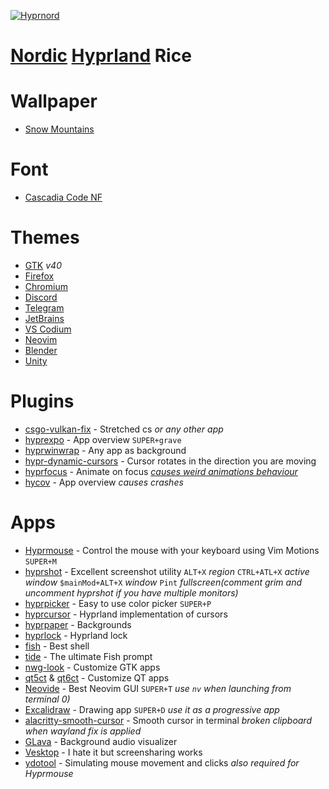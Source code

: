 [![Hyprnord](HyprnordLogo.png "Hyprnord")](https://www.youtube.com/watch?v=mIKWoNQUwN4)
# [Nordic](https://www.nordtheme.com/) [Hyprland](https://hyprland.org/) Rice

# Wallpaper
- [Snow Mountains](https://www.wallpaperflare.com/mountains-snow-nordic-landscapes-wallpaper-yujbl)

# Font
- [Cascadia Code NF](https://github.com/microsoft/cascadia-code)

# Themes
- [GTK](https://github.com/EliverLara/Nordic) *v40*
- [Firefox](https://addons.mozilla.org/en-US/firefox/addon/nord-firefox/)
- [Chromium](https://chromewebstore.google.com/detail/nord/abehfkkfjlplnjadfcjiflnejblfmmpj?hl=en&pli=1)
- [Discord](https://github.com/nnra6864/DiscordNordicCascadia/)
- [Telegram](https://github.com/gilbertw1/telegram-nord-theme)
- [JetBrains](https://plugins.jetbrains.com/plugin/10321-nord)
- [VS Codium](https://marketplace.visualstudio.com/items?itemName=arcticicestudio.nord-visual-studio-code)
- [Neovim](https://github.com/shaunsingh/nord.nvim)
- [Blender](https://github.com/TehMerow/Blender_Nord_Dark_Theme)
- [Unity](https://github.com/nnra6864/UnityNord)

# Plugins
- [csgo-vulkan-fix](https://github.com/hyprwm/hyprland-plugins/tree/main/csgo-vulkan-fix) - Stretched cs *or any other app*
- [hyprexpo](https://github.com/hyprwm/hyprland-plugins/tree/main/hyprexpo) - App overview `SUPER+grave`
- [hyprwinwrap](https://github.com/hyprwm/hyprland-plugins/tree/main/hyprwinwrap) - Any app as background
- [hypr-dynamic-cursors](https://github.com/VirtCode/hypr-dynamic-cursors) - Cursor rotates in the direction you are moving
- [hyprfocus](https://github.com/pyt0xic/hyprfocus) - Animate on focus [*causes weird animations behaviour*](https://github.com/pyt0xic/hyprfocus/issues/8)
- [hycov](https://github.com/DreamMaoMao/hycov) - App overview *causes crashes*

# Apps
- [Hyprmouse](https://github.com/nnra6864/Hyprmouse) - Control the mouse with your keyboard using Vim Motions `SUPER+M`
- [hyprshot](https://github.com/Gustash/Hyprshot) - Excellent screenshot utility `ALT+X` *region* `CTRL+ATL+X` *active window* `$mainMod+ALT+X` *window* `Pint` *fullscreen(comment grim and uncomment hyprshot if you have multiple monitors)*
- [hyprpicker](https://github.com/hyprwm/hyprpicker) - Easy to use color picker `SUPER+P`
- [hyprcursor](https://github.com/hyprwm/hyprcursor) - Hyprland implementation of cursors
- [hyprpaper](https://github.com/hyprwm/hyprpaper) - Backgrounds
- [hyprlock](https://github.com/hyprwm/hyprlock) - Hyprland lock
- [fish](https://fishshell.com/) - Best shell
- [tide](https://github.com/IlanCosman/tide) - The ultimate Fish prompt
- [nwg-look](https://github.com/nwg-piotr/nwg-look) - Customize GTK apps
- [qt5ct](https://github.com/desktop-app/qt5ct) & [qt6ct](https://github.com/trialuser02/qt6ct) - Customize QT apps
- [Neovide](https://neovide.dev/) - Best Neovim GUI `SUPER+T` *use `nv` when launching from terminal 0)*
- [Excalidraw](https://excalidraw.com/) - Drawing app `SUPER+D` *use it as a progressive app*
- [alacritty-smooth-cursor](https://github.com/GregTheMadMonk/alacritty-smooth-cursor) - Smooth cursor in terminal *broken clipboard when wayland fix is applied*
- [GLava](https://github.com/jarcode-foss/glava) - Background audio visualizer
- [Vesktop](https://github.com/Vencord/Vesktop) - I hate it but screensharing works
- [ydotool](https://github.com/ReimuNotMoe/ydotool) - Simulating mouse movement and clicks *also required for Hyprmouse*

